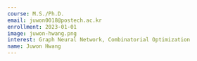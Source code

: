 ```yaml
---
course: M.S./Ph.D.
email: juwon0018@postech.ac.kr
enrollment: 2023-01-01
image: juwon-hwang.png
interest: Graph Neural Network, Combinatorial Optimization
name: Juwon Hwang
---
```

